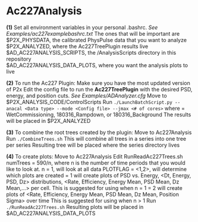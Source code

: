 # Ac227Analysis

**(1)** Set all environment variables in your personal .bashrc. *See Examples/ac227examplebashrc.txt* 
	The ones that will be important are 
	$P2X_PHYSDATA, the calibrated PhysPulse data that you want to analyze
	$P2X_ANALYZED, where the Ac227TreePlugin results live
	$AD_AC227ANALYSIS_SCRIPTS, the /AnalysisScripts directory in this repository   
	$AD_AC227ANALYSIS_DATA_PLOTS, where you want the analysis plots to live

**(2)** To run the Ac227 Plugin:
	Make sure you have the most updated version of P2x
	Edit the config file to run the **Ac227TreePlugin** with the desired PSD, energy, and position cuts. *See Examples/ADAnalyzer.cfg*
	Move to $P2X_ANALYSIS_CODE/ControlScripts
	Run `./LaunchBatchScript.py --anacal <Data type> --mode <Config file> --jmax <# of cores>`
		where <Data type> = WetCommissioning, 180316_Rampdown, or 180316_Background	
	The results will be placed in $P2X_ANALYZED 

**(3)** To combine the root trees created by the plugin:
	Move to Ac227Analysis
	Run `./CombineTrees.sh`
	This will combine all trees in a series into one tree per series 
	Resulting tree will be placed where the series directory lives

**(4)** To create plots:
	Move to Ac227Analysis
	Edit RunReadAc227Trees.sh 
		numTrees = 590/n, where n is the number of time periods that you would like to look at. n = 1, will look at all data 
		PLOTFLAG = <1,2>, will determine which plots are created
			     = 1 will create plots of PSD vs. Energy, <Dt, Energy, PSD, Dz> distributions, <Rate, Efficiency, Energy Mean, PSD Mean, Dz Mean,...> per cell. 
				   This is suggested for using when n = 1
				 = 2 will create plots of <Rate, Efficiency, Energy Mean, PSD Mean, Dz Mean, Position Sigma> over time 
				   This is suggested for using when n > 1
	Run `./RunReadAc227Trees.sh`
	Resulting plots will be placed in $AD_AC227ANALYSIS_DATA_PLOTS	


